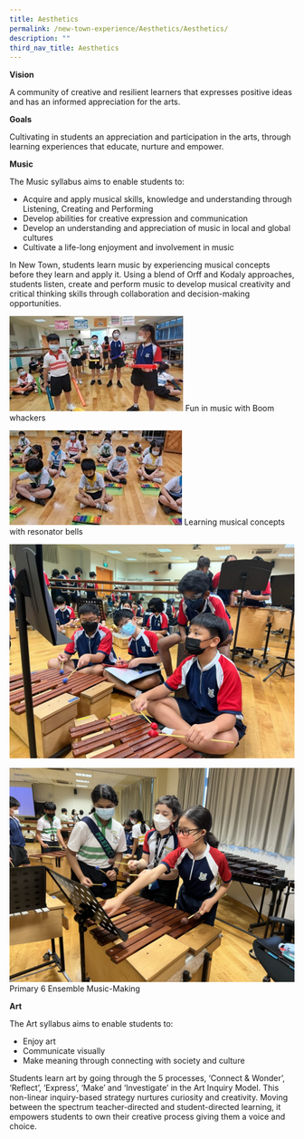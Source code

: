 ```yaml
---
title: Aesthetics
permalink: /new-town-experience/Aesthetics/Aesthetics/
description: ""
third_nav_title: Aesthetics
---
```

**Vision**

A community of creative and resilient learners that expresses positive ideas and has an informed appreciation for the arts. 


**Goals**

Cultivating in students an appreciation and participation in the arts, through learning experiences that educate, nurture and empower. 


**Music**

The Music syllabus aims to enable students to:

*   Acquire and apply musical skills, knowledge and understanding through Listening, Creating and Performing  
*   Develop abilities for creative expression and communication
*   Develop an understanding and appreciation of music in local and global cultures  
*   Cultivate a life-long enjoyment and involvement in music

In New Town, students learn music by experiencing musical concepts before they learn and apply it. Using a blend of Orff and Kodaly approaches, students listen, create and perform music to develop musical creativity and critical thinking skills through collaboration and decision-making opportunities.

![](/images/Art%20and%20Music/Boom%20whackers.jpg)
Fun in music with Boom whackers

![](/images/Art%20and%20Music/Boom%20whackers%202.jpg)
Learning musical concepts with resonator bells


![](/images/Art%20and%20Music/Music%20Curriculum%201.jpg)

![](/images/Art%20and%20Music/P6%20Ensemble%20music%20making.jpg)
Primary 6 Ensemble Music-Making

**Art**

The Art syllabus aims to enable students to:

*  Enjoy art  
*  Communicate visually
*  Make meaning through connecting with society and culture


Students learn art by going through the 5 processes, ‘Connect & Wonder’, ‘Reflect’, ‘Express’, ‘Make’ and ‘Investigate’ in the Art Inquiry Model. This non-linear inquiry-based strategy nurtures curiosity and creativity. Moving between the spectrum teacher-directed and student-directed learning, it empowers students to own their creative process giving them a voice and choice.
